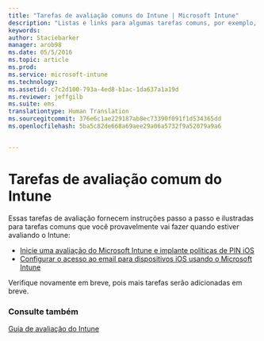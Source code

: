 ```yaml
---
title: "Tarefas de avaliação comuns do Intune | Microsoft Intune"
description: "Listas e links para algumas tarefas comuns, por exemplo, implantar a política de PIN do iOS e configurar o acesso ao email, que você pode desejar fazer usando o Intune"
keywords: 
author: Staciebarker
manager: arob98
ms.date: 05/5/2016
ms.topic: article
ms.prod: 
ms.service: microsoft-intune
ms.technology: 
ms.assetid: c7c2d100-793a-4ed8-b1ac-1da637a1a19d
ms.reviewer: jeffgilb
ms.suite: ems
translationtype: Human Translation
ms.sourcegitcommit: 376e6c1ae229187ab8ec73390f091f1d534365dd
ms.openlocfilehash: 5ba5c82de668a69aee29a06a5732f9a52079a9a6


---
```



# Tarefas de avaliação comum do Intune

Essas tarefas de avaliação fornecem instruções passo a passo e ilustradas para tarefas comuns que você provavelmente vai fazer quando estiver avaliando o Intune:

- [Inicie uma avaliação do Microsoft Intune e implante políticas de PIN iOS](start-a-microsoft-intune-trial-and-deploy-ios-pin-policy.md)
- [Configurar o acesso ao email para dispositivos iOS usando o Microsoft Intune](set-up-email-access-for-ios-devices-using-microsoft-intune.md)

Verifique novamente em breve, pois mais tarefas serão adicionadas em breve.

### Consulte também
[Guia de avaliação do Intune](get-started-with-a-30-day-trial-of-microsoft-intune.md)



<!--HONumber=Jul16_HO3-->



